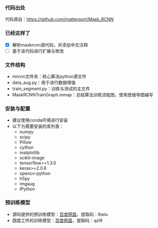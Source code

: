 ### 代码出处
代码源自：https://github.com/matterport/Mask_RCNN
### 已经这样了
- [x] 解析maskrcnn源代码，并添加中文注释
- [ ] 基于该代码进行扩展与修改
### 文件结构
* mrcnn文件夹：核心算法python源文件
* data_aug.py：用于进行数据增强
* train_segment.py：训练与测试的主文件
* MaskRCNNTrainGraph.mmap：总结算法训练流程图，使用思维导图编写
### 安装与配置
- 建议使用conda环境进行安装
- 以下为需要安装的库列表：
  - numpy
  - scipy
  - Pillow
  - cython
  - matplotlib
  - scikit-image
  - tensorflow>=1.3.0
  - keras>=2.0.8
  - opencv-python
  - h5py
  - imgaug
  - IPython
### 预训练模型
- 源码提供的预训练模型：[百度网盘](https://pan.baidu.com/s/1PU-s1ymzfms9-O6xMk9Rtg)，提取码：8wiu
- 圆盘工件的训练模型：[百度网盘](https://pan.baidu.com/s/1PFnDiM7bPzXg9nYhMNu4SA)，提取码：qzl9


